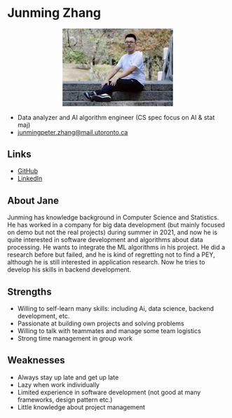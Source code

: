 # Junming Zhang

<div align="center">
  <img src="Junming_Zhang.jpeg"/ width=50% height=50%>
</div>

- Data analyzer and AI algorithm engineer (CS spec focus on AI & stat maj)
- junmingpeter.zhang@mail.utoronto.ca

## Links

- [GitHub](https://github.com/JunmingZhang)
- [LinkedIn](https://www.linkedin.com/in/junming-zhang-41ab6715b/)

## About Jane

Junming has knowledge background in Computer Science and Statistics. He has worked in a company for big data development (but mainly focused on demo but not the real projects) during summer in 2021, and now he is quite interested in software development and algorithms about data processing. He wants to integrate the ML algorithms in his project. He did a research before but failed, and he is kind of regretting not to find a PEY, although he is still interested in application research. Now he tries to develop his skills in backend development.

## Strengths

- Willing to self-learn many skills: including Ai, data science, backend development, etc.
- Passionate at building own projects and solving problems
- Willing to talk with teammates and manage some team logistics
- Strong time management in group work

## Weaknesses

- Always stay up late and get up late
- Lazy when work individually
- Limited experience in software development (not good at many frameworks, design pattern etc.)
- Little knowledge about project management
